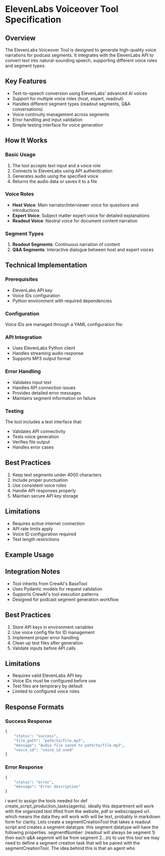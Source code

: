 # ElevenLabs Voiceover Tool Specification

## Overview
The ElevenLabs Voiceover Tool is designed to generate high-quality voice narrations for podcast segments. It integrates with the ElevenLabs API to convert text into natural-sounding speech, supporting different voice roles and segment types.

## Key Features
- Text-to-speech conversion using ElevenLabs' advanced AI voices
- Support for multiple voice roles (host, expert, readout)
- Handles different segment types (readout segments, Q&A conversations)
- Voice continuity management across segments
- Error handling and input validation
- Simple testing interface for voice generation

## How It Works

### Basic Usage
1. The tool accepts text input and a voice role
2. Connects to ElevenLabs using API authentication
3. Generates audio using the specified voice
4. Returns the audio data or saves it to a file

### Voice Roles
- **Host Voice**: Main narrator/interviewer voice for questions and introductions
- **Expert Voice**: Subject matter expert voice for detailed explanations
- **Readout Voice**: Neutral voice for document content narration

### Segment Types
1. **Readout Segments**: Continuous narration of content
2. **Q&A Segments**: Interactive dialogue between host and expert voices

## Technical Implementation

### Prerequisites
- ElevenLabs API key
- Voice IDs configuration
- Python environment with required dependencies

### Configuration
Voice IDs are managed through a YAML configuration file:

### API Integration
- Uses ElevenLabs Python client
- Handles streaming audio response
- Supports MP3 output format

### Error Handling
- Validates input text
- Handles API connection issues
- Provides detailed error messages
- Maintains segment information on failure

### Testing
The tool includes a test interface that:
- Validates API connectivity
- Tests voice generation
- Verifies file output
- Handles error cases

## Best Practices
1. Keep text segments under 4000 characters
2. Include proper punctuation
3. Use consistent voice roles
4. Handle API responses properly
5. Maintain secure API key storage

## Limitations
- Requires active internet connection
- API rate limits apply
- Voice ID configuration required
- Text length restrictions

## Example Usage

## Integration Notes
- Tool inherits from CrewAI's BaseTool
- Uses Pydantic models for request validation
- Supports CrewAI's tool execution patterns
- Designed for podcast segment generation workflow

## Best Practices
1. Store API keys in environment variables
2. Use voice config file for ID management
3. Implement proper error handling
4. Clean up test files after generation
5. Validate inputs before API calls

## Limitations
- Requires valid ElevenLabs API key
- Voice IDs must be configured before use
- Test files are temporary by default
- Limited to configured voice roles

## Response Formats

### Success Response
```python
{
    "status": "success",
    "file_path": "path/to/file.mp3",
    "message": "Audio file saved to path/to/file.mp3",
    "voice_id": "voice_id_used"
}
```

### Error Response
```python
{
    "status": "error",
    "message": "Error description"
}
```


i want to assign the tools needed for def create_script_production_tasks(agents). ideally this department will work with the organized text lifted from the website, pdf or webscrapped url. which means the data they will work with will be text, probably in markdown form for clarity. Lets create a segmentCreationTool that takes a readout script and creates a segment datatype. this segment datatype will have the following properties. segmentNumber: (readout will always be segment 1) then each q&A segemnt will be from segment 2...(n) to use this tool we may need to define a segment creation task that will be paired with the segmentCreationTool. The idea behind this is that an agent who

